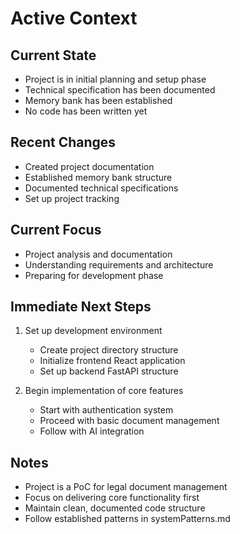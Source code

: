 # Active Context

## Current State
- Project is in initial planning and setup phase
- Technical specification has been documented
- Memory bank has been established
- No code has been written yet

## Recent Changes
- Created project documentation
- Established memory bank structure
- Documented technical specifications
- Set up project tracking

## Current Focus
- Project analysis and documentation
- Understanding requirements and architecture
- Preparing for development phase

## Immediate Next Steps
1. Set up development environment
   - Create project directory structure
   - Initialize frontend React application
   - Set up backend FastAPI structure

2. Begin implementation of core features
   - Start with authentication system
   - Proceed with basic document management
   - Follow with AI integration

## Notes
- Project is a PoC for legal document management
- Focus on delivering core functionality first
- Maintain clean, documented code structure
- Follow established patterns in systemPatterns.md